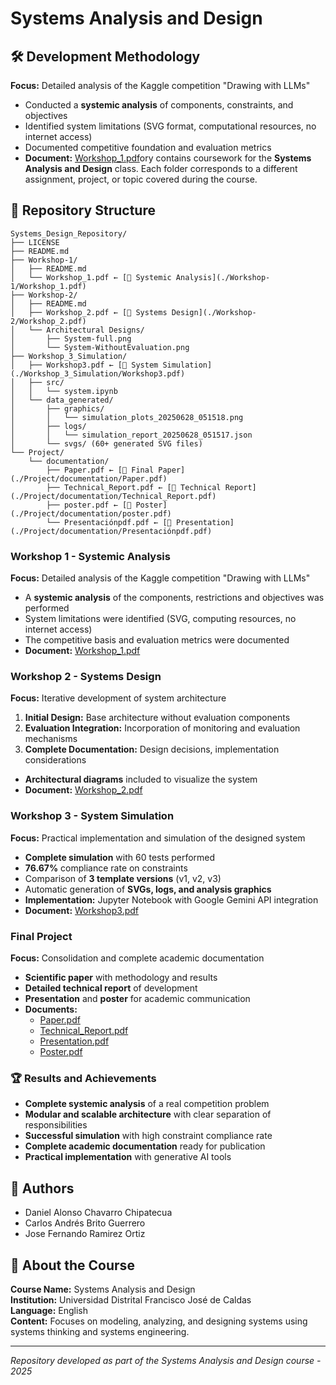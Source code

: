 # Systems Analysis and Design

## 🛠️ Development Methodology

**Focus:** Detailed analysis of the Kaggle competition "Drawing with LLMs"
- Conducted a **systemic analysis** of components, constraints, and objectives
- Identified system limitations (SVG format, computational resources, no internet access)
- Documented competitive foundation and evaluation metrics
- **Document:** [Workshop_1.pdf](./Workshop-1/Workshop_1.pdf)ory contains coursework for the **Systems Analysis and Design** class. Each folder corresponds to a different assignment, project, or topic covered during the course.

## 📁 Repository Structure

```
Systems_Design_Repository/
├── LICENSE
├── README.md
├── Workshop-1/
│   ├── README.md
│   └── Workshop_1.pdf ← [📄 Systemic Analysis](./Workshop-1/Workshop_1.pdf)
├── Workshop-2/
│   ├── README.md
│   ├── Workshop_2.pdf ← [📄 Systems Design](./Workshop-2/Workshop_2.pdf)
│   └── Architectural Designs/
│       ├── System-full.png
│       └── System-WithoutEvaluation.png
├── Workshop_3_Simulation/
│   ├── Workshop3.pdf ← [📄 System Simulation](./Workshop_3_Simulation/Workshop3.pdf)
│   ├── src/
│   │   └── system.ipynb
│   └── data_generated/
│       ├── graphics/
│       │   └── simulation_plots_20250628_051518.png
│       ├── logs/
│       │   └── simulation_report_20250628_051517.json
│       └── svgs/ (60+ generated SVG files)
└── Project/
    └── documentation/
        ├── Paper.pdf ← [📄 Final Paper](./Project/documentation/Paper.pdf)
        ├── Technical_Report.pdf ← [📄 Technical Report](./Project/documentation/Technical_Report.pdf)
        ├── poster.pdf ← [📄 Poster](./Project/documentation/poster.pdf)
        └── Presentaciónpdf.pdf ← [📄 Presentation](./Project/documentation/Presentaciónpdf.pdf)
```

### Workshop 1 - Systemic Analysis

**Focus:** Detailed analysis of the Kaggle competition "Drawing with LLMs"
- A **systemic analysis** of the components, restrictions and objectives was performed
- System limitations were identified (SVG, computing resources, no internet access)
- The competitive basis and evaluation metrics were documented
- **Document:** [Workshop_1.pdf](./Workshop-1/Workshop_1.pdf)

### Workshop 2 - Systems Design
**Focus:** Iterative development of system architecture
1. **Initial Design:** Base architecture without evaluation components
2. **Evaluation Integration:** Incorporation of monitoring and evaluation mechanisms
3. **Complete Documentation:** Design decisions, implementation considerations
- **Architectural diagrams** included to visualize the system
- **Document:** [Workshop_2.pdf](./Workshop-2/Workshop_2.pdf)

### Workshop 3 - System Simulation
**Focus:** Practical implementation and simulation of the designed system
- **Complete simulation** with 60 tests performed
- **76.67%** compliance rate on constraints
- Comparison of **3 template versions** (v1, v2, v3)
- Automatic generation of **SVGs, logs, and analysis graphics**
- **Implementation:** Jupyter Notebook with Google Gemini API integration
- **Document:** [Workshop3.pdf](./Workshop_3_Simulation/Workshop3.pdf)

### Final Project
**Focus:** Consolidation and complete academic documentation
- **Scientific paper** with methodology and results
- **Detailed technical report** of development
- **Presentation** and **poster** for academic communication
- **Documents:** 
  - [Paper.pdf](./Project/documentation/Paper.pdf)
  - [Technical_Report.pdf](./Project/documentation/Technical_Report.pdf)
  - [Presentation.pdf](./Project/documentation/Presentaciónpdf.pdf)
  - [Poster.pdf](./Project/documentation/poster.pdf)

### 🏆 Results and Achievements

- **Complete systemic analysis** of a real competition problem
- **Modular and scalable architecture** with clear separation of responsibilities
- **Successful simulation** with high constraint compliance rate
- **Complete academic documentation** ready for publication
- **Practical implementation** with generative AI tools

## 👥 Authors
- Daniel Alonso Chavarro Chipatecua
- Carlos Andrés Brito Guerrero
- Jose Fernando Ramirez Ortiz

## 📌 About the Course

**Course Name:** Systems Analysis and Design  
**Institution:** Universidad Distrital Francisco José de Caldas  
**Language:** English  
**Content:** Focuses on modeling, analyzing, and designing systems using systems thinking and systems engineering.

---

*Repository developed as part of the Systems Analysis and Design course - 2025*


